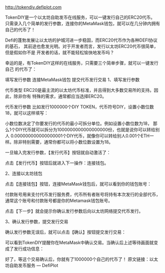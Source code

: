 
http://tokendiy.defiplot.com


TokenDIY是一个以太坊自助发币在线服务，可以一键发行自己的ERC20代币。 只需录入几个简单的发行参数，连接你的MetaMask钱包，就可以在几分钟内拥有自己的代币了！

 

Defi的蓬勃发展让以太坊的护城河进一步稳固，而ERC20代币作为各种DEFI协议的基石， 其前途也愈发光明。对于开发者而言，发行以太坊ERC20代币很简单，但是假如你不是 开发者的话，就不能轻松愉快地发币吗？

幸运的是，有TokenDIY这样的在线服务，只需要三个简单步骤，就可以一键发行自己 的代币了：

填写发行参数
连接MetaMask钱包
提交代币发行交易
1、填写发行参数


代币类型
ERC20是最主流的以太坊代币标准，并且得到大多数交易所的支持。因此，除非你有 特殊的需求，通常都应当选择ERC20。

代币发行参数
比如发行1000000个DIY TOKEN，代币符号DIY，设置小数位数18，就可以这样填写：



小数位数决定了你要发行的代币的最小可拆分单位。例如设置小数位数为18， 那么1个DIY代币就可以拆分为1000000000000000000份，也就是说你可以转给别人 0.000000000000000001个DIY代币，就像你可以转给别人0.001个ETH一样。除非特别需要，通常你都可以将小数位数设置为18。

一旦输入完发行参数，【发行代币】按钮就自动激活了：



点击【发行代币】按钮后就进入下一操作：连接钱包。

2、连接以太坊钱包



点击【连接钱包】按钮，连接MetaMask钱包后，就可以看到你的钱包账号：



付款账号用来支付代币发行服务费，代币所有者账号将持有本次发行的全部代币， 通常这个账号和付款账号都是你的Metamask钱包账号。

点击【下一步】就会提示你确认发行参数后向以太坊网络提交代币发行。

3、确认发行参数，提交发行交易



确认发行参数无误后，就可以点击【确认】按钮提交发行交易：



可以看到TokenDIY提醒你在MetaMask中确认交易。当确认后上述等待画面就变成了发行成功信息：



好了，等这个交易确认后，你就有了1000000个自己的代币了！
原文链接：以太坊自助发币服务 — DefiPlot